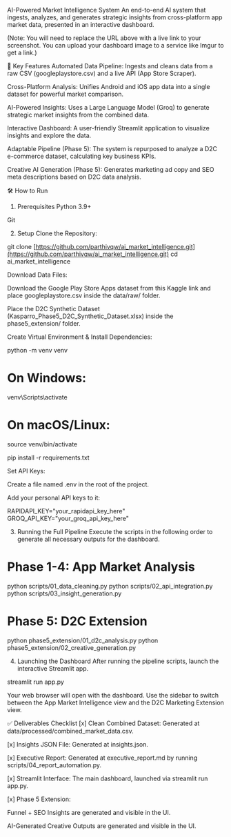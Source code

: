 AI-Powered Market Intelligence System
An end-to-end AI system that ingests, analyzes, and generates strategic insights from cross-platform app market data, presented in an interactive dashboard.

(Note: You will need to replace the URL above with a live link to your screenshot. You can upload your dashboard image to a service like Imgur to get a link.)

🚀 Key Features
Automated Data Pipeline: Ingests and cleans data from a raw CSV (googleplaystore.csv) and a live API (App Store Scraper).

Cross-Platform Analysis: Unifies Android and iOS app data into a single dataset for powerful market comparison.

AI-Powered Insights: Uses a Large Language Model (Groq) to generate strategic market insights from the combined data.

Interactive Dashboard: A user-friendly Streamlit application to visualize insights and explore the data.

Adaptable Pipeline (Phase 5): The system is repurposed to analyze a D2C e-commerce dataset, calculating key business KPIs.

Creative AI Generation (Phase 5): Generates marketing ad copy and SEO meta descriptions based on D2C data analysis.

🛠️ How to Run
1. Prerequisites
Python 3.9+

Git

2. Setup
Clone the Repository:

git clone [https://github.com/parthivqw/ai_market_intelligence.git](https://github.com/parthivqw/ai_market_intelligence.git)
cd ai_market_intelligence

Download Data Files:

Download the Google Play Store Apps dataset from this Kaggle link and place googleplaystore.csv inside the data/raw/ folder.

Place the D2C Synthetic Dataset (Kasparro_Phase5_D2C_Synthetic_Dataset.xlsx) inside the phase5_extension/ folder.

Create Virtual Environment & Install Dependencies:

python -m venv venv
# On Windows:
venv\Scripts\activate
# On macOS/Linux:
source venv/bin/activate

pip install -r requirements.txt

Set API Keys:

Create a file named .env in the root of the project.

Add your personal API keys to it:

RAPIDAPI_KEY="your_rapidapi_key_here"
GROQ_API_KEY="your_groq_api_key_here"

3. Running the Full Pipeline
Execute the scripts in the following order to generate all necessary outputs for the dashboard.

# Phase 1-4: App Market Analysis
python scripts/01_data_cleaning.py
python scripts/02_api_integration.py
python scripts/03_insight_generation.py

# Phase 5: D2C Extension
python phase5_extension/01_d2c_analysis.py
python phase5_extension/02_creative_generation.py

4. Launching the Dashboard
After running the pipeline scripts, launch the interactive Streamlit app.

streamlit run app.py

Your web browser will open with the dashboard. Use the sidebar to switch between the App Market Intelligence view and the D2C Marketing Extension view.

✅ Deliverables Checklist
[x] Clean Combined Dataset: Generated at data/processed/combined_market_data.csv.

[x] Insights JSON File: Generated at insights.json.

[x] Executive Report: Generated at executive_report.md by running scripts/04_report_automation.py.

[x] Streamlit Interface: The main dashboard, launched via streamlit run app.py.

[x] Phase 5 Extension:

Funnel + SEO Insights are generated and visible in the UI.

AI-Generated Creative Outputs are generated and visible in the UI.
